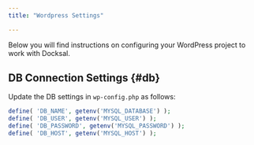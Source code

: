 ```yaml
---
title: "Wordpress Settings"

---
```


Below you will find instructions on configuring your WordPress project to work with Docksal.

## DB Connection Settings {#db}

Update the DB settings in `wp-config.php` as follows:

```php
define( 'DB_NAME', getenv('MYSQL_DATABASE') );
define( 'DB_USER', getenv('MYSQL_USER') );
define( 'DB_PASSWORD', getenv('MYSQL_PASSWORD') );
define( 'DB_HOST', getenv('MYSQL_HOST') );
```
